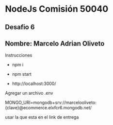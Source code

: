 # NodeJs Comisión 50040

## Desafio 6

## Nombre: Marcelo Adrian Oliveto

Instrucciones

- npm i
- npm start

- http://localhost:3000/

Agregar un archivo .env

MONGO_URI=mongodb+srv://marcelooliveto:{clave}@ecommerce.elxfcr6.mongodb.net/

usar la que esta en el link de entrega

